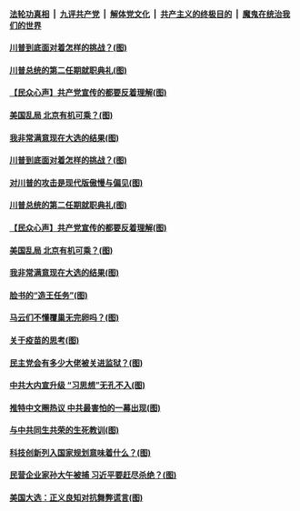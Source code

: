 ####  [法轮功真相](../../../../basic/blob/master/README.md?t=11161702) &nbsp;|&nbsp; [九评共产党](../../../../9ping.md/blob/master/README.md?t=11161702) &nbsp;|&nbsp; [解体党文化](../../../../jtdwh.md/blob/master/README.md?t=11161702)  &nbsp;|&nbsp; [共产主义的终极目的](../../../../gczydzjmd.md/blob/master/README.md?t=11161702) &nbsp;|&nbsp; [魔鬼在统治我们的世界](../../../../mgztzwmdsj.md/blob/master/README.md?t=11161702) 


#### [川普到底面对着怎样的挑战？(图)](../pages/p4/952690.md?t=11161702) 

#### [川普总统的第二任期就职典礼(图)](../pages/p4/952650.md?t=11161702) 

#### [【民众心声】共产党宣传的都要反着理解(图)](../pages/p4/952533.md?t=11161702) 

#### [美国乱局 北京有机可乘？(图)](../pages/p4/952578.md?t=11161702) 

#### [我非常满意现在大选的结果(图)](../pages/p4/952572.md?t=11161702) 


#### [川普到底面对着怎样的挑战？(图)](../pages/p4/952690.md?t=11161702) 

#### [对川普的攻击是现代版傲慢与偏见(图)](../pages/p4/952689.md?t=11161702) 

#### [川普总统的第二任期就职典礼(图)](../pages/p4/952650.md?t=11161702) 


#### [【民众心声】共产党宣传的都要反着理解(图)](../pages/p4/952533.md?t=11161702) 

#### [美国乱局 北京有机可乘？(图)](../pages/p4/952578.md?t=11161702) 

#### [我非常满意现在大选的结果(图)](../pages/p4/952572.md?t=11161702) 

#### [脸书的“造王任务”(图)](../pages/p4/952614.md?t=11161702) 

#### [马云们不懂覆巢无完卵吗？(图)](../pages/p4/952612.md?t=11161702) 

#### [关于疫苗的思考(图)](../pages/p4/952473.md?t=11161702) 

#### [民主党会有多少大佬被关进监狱？(图)](../pages/p4/952587.md?t=11161702) 



#### [中共大内宣升级 “习思想”无孔不入(图)](../pages/p4/952499.md?t=11161702) 

#### [推特中文圈热议 中共最害怕的一幕出现(图)](../pages/p4/952495.md?t=11161702) 

#### [与中共同生共荣的生死教训(图)](../pages/p4/952493.md?t=11161702) 

#### [科技创新列入国家规划意味着什么？(图)](../pages/p4/952479.md?t=11161702) 

#### [民营企业家孙大午被捕 习近平要赶尽杀绝？(图)](../pages/p4/952477.md?t=11161702) 

#### [美国大选：正义良知对抗舞弊谎言(图)](../pages/p4/952471.md?t=11161702) 

